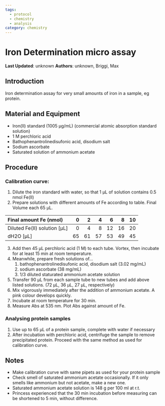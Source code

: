 ```yaml
---
tags:
  - protocol
  - chemistry
  - analysis
category: chemistry
---
```

# Iron Determination micro assay

**Last Updated**: unknown
**Authors**: unknown, Briggi, Max

## Introduction
Iron determination assay for very small amounts of iron in a sample, eg protein. 

## Material and Equipment
- Iron(II) standard (1005 µg/mL) (commercial atomic absorption standard solution)
- 1 M perchloric acid
- Bathophenantrolinedisufonic acid, disodium salt
- Sodium ascorbate
- Saturated solution of ammonium acetate


## Procedure
### Calibration curve:
1. Dilute the iron standard with water, so that 1 µL of solution contains 0.5 nmol Fe(II)
2. Prepare solutions with different amounts of Fe according to table. Final Volume each 65 µL.

| Final amount Fe (nmol)       | 0  | 2  | 4  | 6  | 8  | 10 |
|:-----------------------------|---:|---:|---:|---:|---:|---:|
| Diluted Fe(II) solution [µL] | 0  | 4  | 8  | 12 | 16 | 20 |
| dH2O [µL]                    | 65 | 61 | 57 | 53 | 49 | 45 |

3. Add then 45 µL perchloric acid (1 M) to each tube. Vortex, then incubate for at least 15 min at room temperature.
2. Meanwhile, prepare fresh solutions of...
	1. bathophenantrolinedisufonic acid, disodium salt (3.02 mg/mL)
	2. sodium ascorbate (38 mg/mL)
	3. 1/3 diluted staturated ammonium acetate solution
1. Transfer 90 µL from each sample tube to new tubes and add above listed solutions. (72 µL, 36 µL, 27 µL, respectively)
2. Mix vigorously immediately after the addition of ammonium acetate. A pink colour develops quickly.
3. Incubate at room temperature for 30 min.
4. Measure Abs at 535 nm. Plot Abs against amount of Fe.

### Analysing protein samples
1. Use up to 65 µL of a protein sample, complete with water if necessary
2. After incubation with perchloric acid, centrifuge the sample to remove precipitated protein. Proceed with the same method as used for calibration curve.

## Notes
- Make calibration curve with same pipets as used for your protein sample
- Check smell of saturated ammonium acetate occasionally. If it only smells like ammonium but not acetate, make a new one.
- Saturated ammonium acetate solution is 148 g per 100 ml at r.t.
- Princess experienced that the 30 min incubation before measuring can be shortened to 5 min, without difference.
